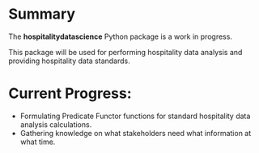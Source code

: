 # Summary 
The **hospitalitydatascience** Python package is a work in progress. 

This package will be used for performing hospitality data analysis and providing hospitality data standards.   

# Current Progress: 
- Formulating Predicate Functor functions for standard hospitality data analysis calculations.
- Gathering knowledge on what stakeholders need what information at what time.
